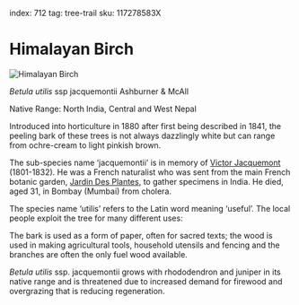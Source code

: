 index: 712
tag: tree-trail
sku: 117278583X

# Himalayan Birch

![Himalayan Birch](himalayan-birch.jpg)

<p class="species-info"><em>Betula utilis</em> ssp jacquemontii  Ashburner & McAll</p>

Native Range: North India, Central and West Nepal

Introduced into horticulture in 1880 after first being described in 1841, the peeling bark of these trees is not
always dazzlingly white but can range from ochre-cream to light pinkish brown.

The sub-species name ‘jacquemontii’ is in memory of [Victor Jacquemont](/wiki/Victor_Jacquemont) (1801-1832). 
He was a French naturalist who was sent from the main French botanic garden, [Jardin Des Plantes](/wiki/Jardin_des_plantes), 
to gather specimens in India. He died, aged 31, in Bombay (Mumbai) from cholera.

The species name ‘utilis’ refers to the Latin word meaning ‘useful’. The local people exploit the tree for many different uses:

The bark is used as a form of paper, often for sacred texts; the wood is used in making agricultural tools, 
household utensils and fencing and the branches are often the only fuel wood available.

_Betula utilis_ ssp. jacquemontii grows with rhododendron and juniper in its native range and is threatened 
due to increased demand for firewood and overgrazing that is reducing regeneration.

